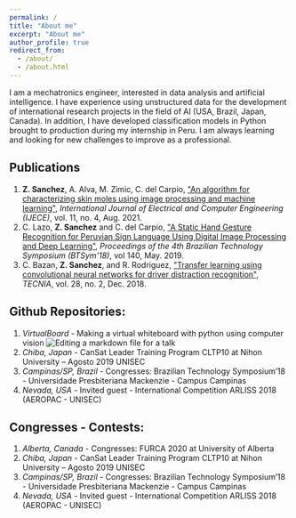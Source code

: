 ```yaml
---
permalink: /
title: "About me"
excerpt: "About me"
author_profile: true
redirect_from: 
  - /about/
  - /about.html
---
```


I am a mechatronics engineer, interested in data analysis and artificial intelligence. I have experience using unstructured data for the development of international research projects in the field of AI (USA, Brazil, Japan, Canada). In addition, I have developed classification models in Python brought to production during my internship in Peru. I am always learning and looking for new challenges to improve as a professional.

Publications
------
1. <b>Z. Sanchez</b>, A. Alva, M. Zimic, C. del Carpio, ["An algorithm for characterizing skin moles using image processing and machine learning"](https://zaise.github.io/publication/2021-08-15-Melanoma), <i>International Journal of Electrical and Computer Engineering (IJECE)</i>, vol. 11, no. 4, Aug. 2021.
1. C. Lazo, <b>Z. Sanchez</b> and C. del Carpio, ["A Static Hand Gesture Recognition for Peruvian Sign Language Using Digital Image Processing and Deep Learning"](https://zaise.github.io/publication/2019-05-29-Hand-Gesture), <i>Proceedings of the 4th Brazilian Technology Symposium (BTSym'18)</i>, vol 140, May. 2019.
1. C. Bazan, <b>Z. Sanchez</b>, and R. Rodriguez, ["Transfer learning using convolutional neural networks for driver distraction recognition"](https://zaise.github.io/publication/2018-12-17-Transfer-learning), <i>TECNIA</i>, vol. 28, no. 2, Dec. 2018.

Github Repositories:
------
1. <i>VirtualBoard</i> - Making a virtual whiteboard with python using computer vision
![Editing a markdown file for a talk](/images/test02.gif)
1. <i>Chiba, Japan</i> - CanSat Leader Training Program CLTP10 at Nihon University – Agosto 2019 UNISEC
1. <i>Campinas/SP, Brazil</i> - Congresses: Brazilian Technology Symposium’18 - Universidade Presbiteriana Mackenzie - Campus Campinas 
1. <i>Nevada, USA</i> - Invited guest - International Competition ARLISS 2018 (AEROPAC - UNISEC)

Congresses - Contests:
------
1. <i>Alberta, Canada</i> - Congresses: FURCA 2020 at University of Alberta 
1. <i>Chiba, Japan</i> - CanSat Leader Training Program CLTP10 at Nihon University – Agosto 2019 UNISEC
1. <i>Campinas/SP, Brazil</i> - Congresses: Brazilian Technology Symposium’18 - Universidade Presbiteriana Mackenzie - Campus Campinas 
1. <i>Nevada, USA</i> - Invited guest - International Competition ARLISS 2018 (AEROPAC - UNISEC)